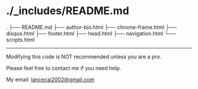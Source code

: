 # ./_includes/README.md

.
├── README.md
├── author-bio.html
├── chrome-frame.html
├── disqus.html
├── footer.html
├── head.html
├── navigation.html
└── scripts.html

----

Modifying this code is NOT recommended unless you are a pro.

Please feel free to contact me if you need help.

My email: lancecai2002@gmail.com
